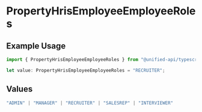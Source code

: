 # PropertyHrisEmployeeEmployeeRoles

## Example Usage

```typescript
import { PropertyHrisEmployeeEmployeeRoles } from "@unified-api/typescript-sdk/sdk/models/shared";

let value: PropertyHrisEmployeeEmployeeRoles = "RECRUITER";
```

## Values

```typescript
"ADMIN" | "MANAGER" | "RECRUITER" | "SALESREP" | "INTERVIEWER"
```
